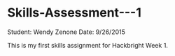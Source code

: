 # Skills-Assessment---1
Student: Wendy Zenone 
Date: 9/26/2015

This is my first skills assignment for Hackbright Week 1.
